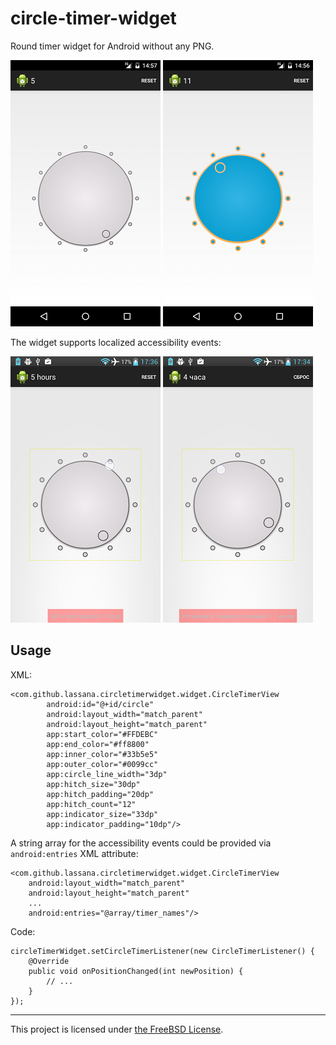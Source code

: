 circle-timer-widget
===================

Round timer widget for Android without any PNG.

![Screenshot](raw/1.png) ![Screenshot](raw/2.png)

The widget supports localized accessibility events:

![Screenshot](raw/device-2015-01-04-173611.png) ![Screenshot](raw/device-2015-01-04-173415.png)

## Usage

XML:

    <com.github.lassana.circletimerwidget.widget.CircleTimerView
            android:id="@+id/circle"
            android:layout_width="match_parent"
            android:layout_height="match_parent"
            app:start_color="#FFDEBC"
            app:end_color="#ff8800"
            app:inner_color="#33b5e5"
            app:outer_color="#0099cc"
            app:circle_line_width="3dp"
            app:hitch_size="30dp"
            app:hitch_padding="20dp"
            app:hitch_count="12"
            app:indicator_size="33dp"
            app:indicator_padding="10dp"/>

A string array for the accessibility events could be provided via `android:entries` XML attribute:

    <com.github.lassana.circletimerwidget.widget.CircleTimerView
        android:layout_width="match_parent"
        android:layout_height="match_parent"
        ...
        android:entries="@array/timer_names"/>


Code:

    circleTimerWidget.setCircleTimerListener(new CircleTimerListener() {
        @Override
        public void onPositionChanged(int newPosition) {
            // ...
        }
    });

---

This project is licensed under [the FreeBSD License](LICENSE).
